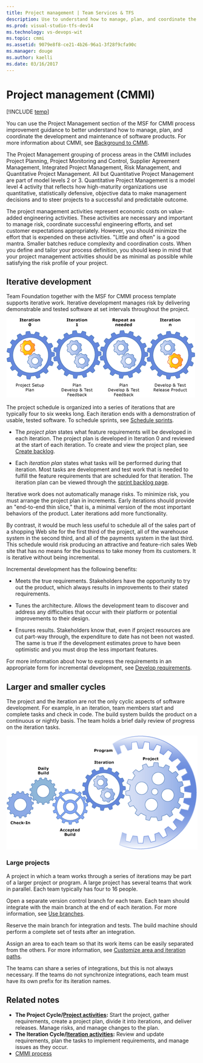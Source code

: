 ```yaml
---
title: Project management | Team Services & TFS
description: Use to understand how to manage, plan, and coordinate the development and maintenance of software products.
ms.prod: visual-studio-tfs-dev14
ms.technology: vs-devops-wit
ms.topic: cmmi
ms.assetid: 9079e8f8-ce21-4b26-96a1-3f28f9cfa90c
ms.manager: douge
ms.author: kaelli
ms.date: 03/16/2017
---
```


# Project management (CMMI)  

[!INCLUDE [temp](../../_shared/dev15-version-header.md)]

You can use the Project Management section of the MSF for CMMI process improvement guidance to better understand how to manage, plan, and coordinate the development and maintenance of software products. For more information about CMMI, see [Background to CMMI](guidance-background-to-cmmi.md).  
  
 The Project Management grouping of process areas in the CMMI includes Project Planning, Project Monitoring and Control, Supplier Agreement Management, Integrated Project Management, Risk Management, and Quantitative Project Management. All but Quantitative Project Management are part of model levels 2 or 3. Quantitative Project Management is a model level 4 activity that reflects how high-maturity organizations use quantitative, statistically defensive, objective data to make management decisions and to steer projects to a successful and predictable outcome.  
  
 The project management activities represent economic costs on value-added engineering activities. These activities are necessary and important to manage risk, coordinate successful engineering efforts, and set customer expectations appropriately. However, you should minimize the effort that is expended on these activities. "Little and often" is a good mantra. Smaller batches reduce complexity and coordination costs. When you define and tailor your process definition, you should keep in mind that your project management activities should be as minimal as possible while satisfying the risk profile of your project.  
  
## Iterative development  
 Team Foundation together with the MSF for CMMI process template supports iterative work. Iterative development manages risk by delivering demonstrable and tested software at set intervals throughout the project.  
  
 ![Successive iterations](_img/msf_cmmi_iterations.png "MSF_CMMI_Iterations")  
  
 The project schedule is organized into a series of iterations that are typically four to six weeks long. Each iteration ends with a demonstration of usable, tested software. To schedule sprints, see [Schedule sprints](../../scrum/define-sprints.md).  
  
-   The *project plan* states what feature requirements will be developed in each iteration. The project plan is developed in Iteration 0 and reviewed at the start of each iteration. To create and view the project plan, see [Create backlog](../../backlogs/create-your-backlog.md).  
  
-   Each *iteration plan* states what tasks will be performed during that iteration. Most tasks are development and test work that is needed to fulfill the feature requirements that are scheduled for that iteration. The iteration plan can be viewed through the [sprint backlog page](../../scrum/sprint-planning.md).  
  
 Iterative work does not automatically manage risks. To minimize risk, you must arrange the project plan in increments. Early iterations should provide an "end-to-end thin slice," that is, a minimal version of the most important behaviors of the product. Later iterations add more functionality.  
  
 By contrast, it would be much less useful to schedule all of the sales part of a shopping Web site for the first third of the project, all of the warehouse system in the second third, and all of the payments system in the last third. This schedule would risk producing an attractive and feature-rich sales Web site that has no means for the business to take money from its customers. It is iterative without being incremental.  
  
 Incremental development has the following benefits:  
  
-   Meets the true requirements. Stakeholders have the opportunity to try out the product, which always results in improvements to their stated requirements.  
  
-   Tunes the architecture. Allows the development team to discover and address any difficulties that occur with their platform or potential improvements to their design.  
  
-   Ensures results. Stakeholders know that, even if project resources are cut part-way through, the expenditure to date has not been not wasted. The same is true if the development estimates prove to have been optimistic and you must drop the less important features.  
  
 For more information about how to express the requirements in an appropriate form for incremental development, see [Develop requirements](guidance-develop-requirements.md).  
  
## Larger and smaller cycles  
 The project and the iteration are not the only cyclic aspects of software development. For example, in an iteration, team members start and complete tasks and check in code. The build system builds the product on a continuous or nightly basis. The team holds a brief daily review of progress on the iteration tasks.  
  
 ![Check&#45;in, daily build, iteration, project, program](_img/msf_cmmi_cycles.png "MSF_CMMI_Cycles")  
  
### Large projects  
 A project in which a team works through a series of iterations may be part of a larger project or program. A large project has several teams that work in parallel. Each team typically has four to 16 people.  
  
 Open a separate version control branch for each team. Each team should integrate with the main branch at the end of each iteration. For more information, see [Use branches](../../../tfvc/use-branches-isolate-risk-team-foundation-version-control.md).  
  
 Reserve the main branch for integration and tests. The build machine should perform a complete set of tests after an integration.  
  
 Assign an area to each team so that its work items can be easily separated from the others. For more information, see [Customize area and iteration paths](../../customize/modify-areas-iterations.md).  
  
 The teams can share a series of integrations, but this is not always necessary. If the teams do not synchronize integrations, each team must have its own prefix for its iteration names.  
  

   

## Related notes
- **The Project Cycle/[Project activities](guidance-project-activities.md):** Start the project, gather requirements, create a project plan, divide it into iterations, and deliver releases. Manage risks, and manage changes to the plan.    
- **The Iteration Cycle/[Iteration activities](guidance-iteration-activities.md):** Review and update requirements, plan the tasks to implement requirements, and manage issues as they occur.  
- [CMMI process](../cmmi-process.md)   